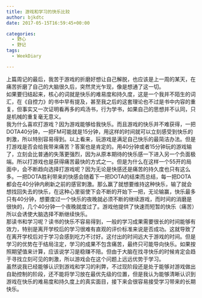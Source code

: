 ```yaml
---
title: 游戏和学习的快乐比较
author: bjkdtc
date: 2017-05-15T16:59:45+00:00

categories:
  - 野心
  - 野记
tags:
  - WeekDiary

---
```

上篇周记的最后，我苦于游戏的折磨好想让自己解脱，也应该是上一周的某天，在痛苦折磨了自己的大脑很久后，突然灵光乍现，像是想通了这一切。  
如果要归结起来，核心的词就是快乐的难易度和持久度，这是一个我并不陌生的词汇，在《自控力》的书中早有提及，甚至我之后的这套理论也不过是书中内容的重复，但事实又一次证明看再多的鸡汤书，行为学书，如果自己的思想并不认同，只是机械的重复毫无意义。  
我为什么喜欢打游戏？因为游戏能够给我快乐。而且游戏的快乐并不难获得，一把DOTA40分钟，一把FM可能就是15分钟，用这样的时间就可以立刻感受到快乐的刺激，所以特别容易得到。以上看来，玩游戏是满足自己快乐的最简洁办法。但是打游戏是否会给我带来痛苦？答案也是肯定的。用40分钟或者15分钟玩的游戏输了，立刻会比普通的失落更强烈，因为从原本期待的快乐感一下进入另一个负面极端。所以打游戏也是获得痛苦最快的方式之一。但是为什么在这样一个55开的局面中，会不断趋向选择打游戏呢？因为无论是快感还是痛苦的持久度也只有这么多。一把DOTA胜利带来的快感会随着下一把DOTA的结束而总结，每一把DOTA都会在40分钟内刷新之前的感官刺激。那么赢了就想要维持这种快乐，输了就会想找回失去的快乐，在这种心里驱使下会不断的开始下一把，无论输赢，快乐最多只有40分钟，想要度过一个快乐的夜晚就必须不断的继续游戏，而时间的消磨是很快的，几个40分钟一个夜晚就度过了。游戏他提供了快速而短暂的快乐（痛苦）所以会诱使大脑选择不断继续快乐。  
那读书和学习呢？读书的快乐不容易得到，一般的学习成果需要很长的时间能够有效力，特别是离开学校后的学习很难有直观的评价标准来说是否成功。这就导致了在离开学校后对于学习会感到吃力不讨好。这付出的时间远大于游戏的时间。但是学习的优势在于结局注定，学习的成果不包含痛苦，最终只可能导向快乐。如果按照期望值来计算，应该说学习是稳赚不陪。但由于大脑在找寻快乐的时候肯定会趋于寻找立刻可见的刺激，所以游戏会在这个问题上远远优势于学习。  
虽然说我已经能够认识到游戏和学习的利弊，不过现阶段还是处于能够对游戏做出自助控制的阶段，还不能将学习放在最优先级的位置，但是我认为能够清晰认识到游戏在快乐的难易度和持久度上的真实面目，接下来会很容易接受学习带来的长期快乐。